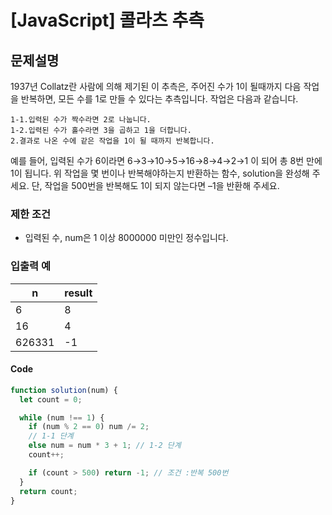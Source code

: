 # [JavaScript] 콜라츠 추측

## 문제설명

1937년 Collatz란 사람에 의해 제기된 이 추측은, 주어진 수가 1이 될때까지 다음 작업을 반복하면, 모든 수를 1로 만들 수 있다는 추측입니다. 작업은 다음과 같습니다.

    1-1.입력된 수가 짝수라면 2로 나눕니다.
    1-2.입력된 수가 홀수라면 3을 곱하고 1을 더합니다.
    2.결과로 나온 수에 같은 작업을 1이 될 때까지 반복합니다.

예를 들어, 입력된 수가 6이라면 6→3→10→5→16→8→4→2→1 이 되어 총 8번 만에 1이 됩니다. 위 작업을 몇 번이나 반복해야하는지 반환하는 함수, solution을 완성해 주세요. 단, 작업을 500번을 반복해도 1이 되지 않는다면 –1을 반환해 주세요.

### 제한 조건

- 입력된 수, num은 1 이상 8000000 미만인 정수입니다.

### 입출력 예

| n      | result |
| ------ | ------ |
| 6      | 8      |
| 16     | 4      |
| 626331 | -1     |

#### Code

```javascript
function solution(num) {
  let count = 0;

  while (num !== 1) {
    if (num % 2 == 0) num /= 2;
    // 1-1 단계
    else num = num * 3 + 1; // 1-2 단계
    count++;

    if (count > 500) return -1; // 조건 :반복 500번
  }
  return count;
}
```
